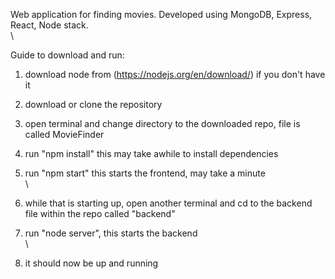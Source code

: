 Web application for finding movies.
Developed using MongoDB, Express, React, Node stack.  <br/>\

Guide to download and run:
1. download node from (https://nodejs.org/en/download/) if you don't have it
2. download or clone the repository
3. open terminal and change directory to the downloaded repo, file is called MovieFinder
4. run "npm install" this may take awhile to install dependencies
5. run "npm start" this starts the frontend, may take a minute  <br/>\

6. while that is starting up, open another terminal and cd to the backend file within the repo called "backend"
7. run "node server", this starts the backend  <br/>\

8. it should now be up and running

